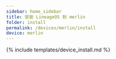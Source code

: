 ```yaml
---
sidebar: home_sidebar
title: 安装 LineageOS 到 merlin
folder: install
permalink: /devices/merlin/install
device: merlin
---
```

{% include templates/device_install.md %}
